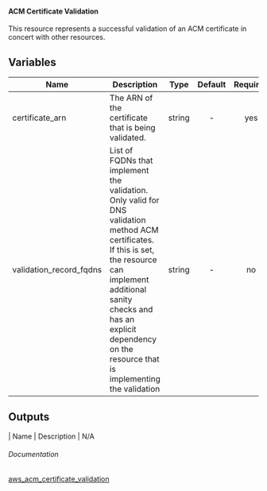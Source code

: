 ####  ACM Certificate Validation

This resource represents a successful validation of an ACM certificate in concert with other resources.


## Variables

| Name | Description | Type | Default | Required |
|------|-------------|:----:|:-----:|:-----:|
|certificate_arn | The ARN of the certificate that is being validated. | string | - | yes |
|validation_record_fqdns | List of FQDNs that implement the validation. Only valid for DNS validation method ACM certificates. If this is set, the resource can implement additional sanity checks and has an explicit dependency on the resource that is implementing the validation | string | - | no |


## Outputs

| Name | Description |
N/A

###### Documentation
[aws_acm_certificate_validation](https://www.terraform.io/docs/providers/aws/r/acm_certificate_validation.html)
